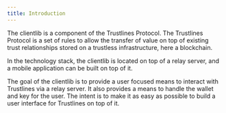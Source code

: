 ```yaml
---
title: Introduction
---
```


The clientlib is a component of the Trustlines Protocol. The Trustlines Protocol is a set of rules to allow the transfer of value on top of existing trust relationships stored on a trustless infrastructure, here a blockchain.

In the technology stack, the clientlib is located on top of a relay server, and a mobile application can be built on top of it.

The goal of the clientlib is to provide a user focused means to interact with Trustlines via a relay server. It also provides a means to handle the wallet and key for the user. The intent is to make it as easy as possible to build a user interface for Trustlines on top of it.
